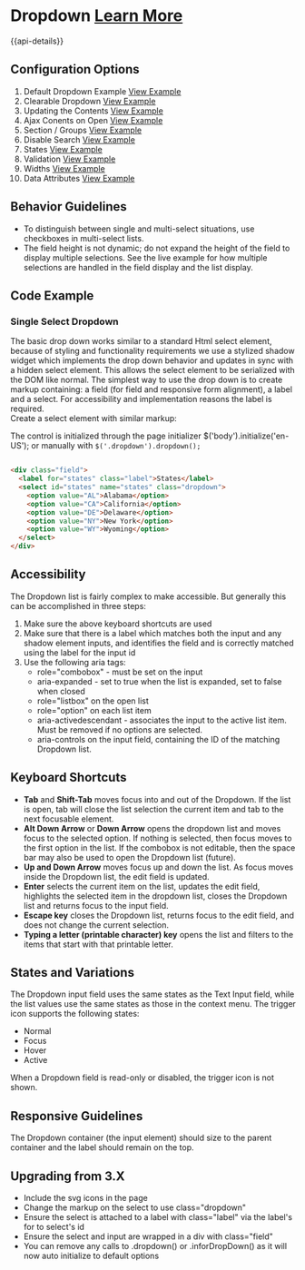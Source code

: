 
# Dropdown  [Learn More](#)

{{api-details}}

## Configuration Options

1. Default Dropdown Example [View Example]( /components/dropdown/example-index)
2. Clearable Dropdown [View Example]( /components/dropdown/example-clearable.html)
3. Updating the Contents [View Example]( /components/dropdown/example-updating.html)
4. Ajax Conents on Open [View Example]( /components/dropdown/example-ajax.html)
5. Section / Groups [View Example]( /components/dropdown/example-groups.html)
6. Disable Search [View Example]( /components/dropdown/example-no-search.html)
7. States [View Example]( /components/dropdown/example-states.htm)
8. Validation [View Example]( /components/dropdown/example-validation.html)
9. Widths [View Example]( /components/dropdown/example-widths.html)
10. Data Attributes [View Example]( /components/dropdown/example-with-data-attribute.html)

## Behavior Guidelines

-   To distinguish between single and multi-select situations, use checkboxes in multi-select lists.
-   The field height is not dynamic; do not expand the height of the field to display multiple selections. See the live example for how multiple selections are handled in the field display and the list display.

## Code Example

### Single Select Dropdown

The basic drop down works similar to a standard Html select element, because of styling and functionality requirements we use a stylized shadow widget which implements the drop down behavior and updates in sync with a hidden select element. This allows the select element to be serialized with the DOM like normal. The simplest way to use the drop down is to create markup containing: a field (for field and responsive form alignment), a label and a select. For accessibility and implementation reasons the label is required.\
 Create a select element with similar markup:

The control is initialized through the page initializer \$('body').initialize('en-US'); or manually with `$('.dropdown').dropdown();`

```html

<div class="field">
  <label for="states" class="label">States</label>
  <select id="states" name="states" class="dropdown">
    <option value="AL">Alabama</option>
    <option value="CA">California</option>
    <option value="DE">Delaware</option>
    <option value="NY">New York</option>
    <option value="WY">Wyoming</option>
  </select>
</div>


```

## Accessibility

The Dropdown list is fairly complex to make accessible. But generally this can be accomplished in three steps:

1.  Make sure the above keyboard shortcuts are used
2.  Make sure that there is a label which matches both the input and any shadow element inputs, and identifies the field and is correctly matched using the label for the input id
3.  Use the following aria tags:
    -   role="combobox" - must be set on the input
    -   aria-expanded - set to true when the list is expanded, set to false when closed
    -   role="listbox" on the open list
    -   role="option" on each list item
    -   aria-activedescendant - associates the input to the active list item. Must be removed if no options are selected.
    -   aria-controls on the input field, containing the ID of the matching Dropdown list.


## Keyboard Shortcuts

-   **Tab** and **Shift-Tab** moves focus into and out of the Dropdown. If the list is open, tab will close the list selection the current item and tab to the next focusable element.
-   **Alt Down Arrow** or **Down Arrow** opens the dropdown list and moves focus to the selected option. If nothing is selected, then focus moves to the first option in the list. If the combobox is not editable, then the space bar may also be used to open the Dropdown list (future).
-   **Up and Down Arrow** moves focus up and down the list. As focus moves inside the Dropdown list, the edit field is updated.
-   **Enter** selects the current item on the list, updates the edit field, highlights the selected item in the dropdown list, closes the Dropdown list and returns focus to the input field.
-   **Escape key** closes the Dropdown list, returns focus to the edit field, and does not change the current selection.
-   **Typing a letter (printable character) key** opens the list and filters to the items that start with that printable letter.

## States and Variations

The Dropdown input field uses the same states as the Text Input field, while the list values use the same states as those in the context menu. The trigger icon supports the following states:

-   Normal
-   Focus
-   Hover
-   Active

When a Dropdown field is read-only or disabled, the trigger icon is not shown.

## Responsive Guidelines

The Dropdown container (the input element) should size to the parent container and the label should remain on the top.

## Upgrading from 3.X

-   Include the svg icons in the page
-   Change the markup on the select to use class="dropdown"
-   Ensure the select is attached to a label with class="label" via the label's for to select's id
-   Ensure the select and input are wrapped in a div with class="field"
-   You can remove any calls to .dropdown() or .inforDropDown() as it will now auto initialize to default options
